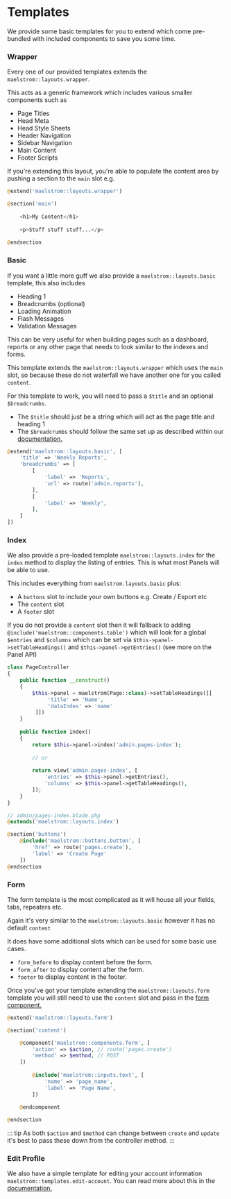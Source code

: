 # Templates

We provide some basic templates for you to extend which come pre-bundled with included components to save you some time.

### Wrapper

Every one of our provided templates extends the `maelstrom::layouts.wrapper`.

This acts as a generic framework which includes various smaller components such as

- Page Titles
- Head Meta
- Head Style Sheets
- Header Navigation
- Sidebar Navigation
- Main Content
- Footer Scripts

If you're extending this layout, you're able to populate the content area by pushing a section to the `main` slot e.g.

```php
@extend('maelstrom::layouts.wrapper')

@section('main')
    
    <h1>My Content</h1>
    
    <p>Stuff stuff stuff...</p>
    
@endsection
```

### Basic

If you want a little more guff we also provide a `maelstrom::layouts.basic` template, this also includes

- Heading 1
- Breadcrumbs (optional)
- Loading Animation
- Flash Messages
- Validation Messages

This can be very useful for when building pages such as a dashboard, reports or any other page that needs to look similar to the indexes and forms.

This template extends the `maelstrom::layouts.wrapper` which uses the `main` slot, so because these do not waterfall we have another one for you called `content`.

For this template to work, you will need to pass a `$title` and an optional `$breadcrumbs`.

- The `$title` should just be a string which will act as the page title and heading 1
- The `$breadcrumbs` should follow the same set up as described within our [documentation.](./breadcrumbs.md)

```php
@extend('maelstrom::layouts.basic', [
    'title' => 'Weekly Reports',
    'breadcrumbs' => [
        [
            'label' => 'Reports',
            'url' => route('admin.reports'),
        ],
        [
            'label' => 'Weekly',
        ],
    ]
])
```

### Index

We also provide a pre-loaded template `maelstrom::layouts.index` for the `index` method to display the listing of entries. This is what most Panels will be able to use.

This includes everything from `maelstrom.layouts.basic` plus:

- A `buttons` slot to include your own buttons e.g. Create / Export etc
- The `content` slot
- A `footer` slot

If you do not provide a `content` slot then it will fallback to adding `@include('maelstrom::components.table')` which will look for a global `$entries` and `$columns` which can be set via `$this->panel->setTableHeadings()` and `$this->panel->getEntries()` (see more on the Panel API)

```php
class PageController
{
    public function __construct()
    {
        $this->panel = maelstrom(Page::class)->setTableHeadings([[
             'title' => 'Name',
             'dataIndex' => 'name'
         ]])
    }
    
    public function index()
    {   
        return $this->panel->index('admin.pages-index');
        
        // or
        
        return view('admin.pages-index', [
            'entries' => $this->panel->getEntries(),
            'columns' => $this->panel->getTableHeadings(),
        ]);
    }
}
```

```php
// admin/pages-index.blade.php
@extends('maelstrom::layouts.index')

@section('buttons')
    @include('maelstrom::buttons.button', [
        'href' => route('pages.create'),
        'label' => 'Create Page'
    ])
@endsection
```

### Form

The form template is the most complicated as it will house all your fields, tabs, repeaters etc.

Again it's very similar to the `maelstrom::layouts.basic` however it has no default `content`

It does have some additional slots which can be used for some basic use cases.

- `form_before` to display content before the form.
- `form_after` to display content after the form.
- `footer` to display content in the footer.

Once you've got your template extending the `maelstrom::layouts.form` template you will still need to use the `content` slot and pass in the [form component.](./the-form.md)

```php
@extend('maelstrom::layouts.form')

@section('content')

    @component('maelstrom::components.form', [
        'action' => $action, // route('pages.create')
        'method' => $emthod, // POST
    ])
    
        @include('maelstrom::inputs.text', [
            'name' => 'page_name',
            'label' => 'Page Name',
        ])
    
    @endcomponent

@endsection
``` 

::: tip
As both `$action` and `$method` can change between `create` and `update` it's best to pass these down from the controller method.
:::

### Edit Profile

We also have a simple template for editing your account information `maelstrom::templates.edit-account`. You can read more about this in the [documentation.](./edit-profile.md)
